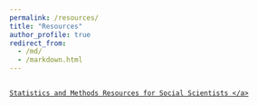 ```yaml
---
permalink: /resources/
title: "Resources"
author_profile: true
redirect_from: 
  - /md/
  - /markdown.html
---
```


## <a href="https://ciskiwitch.github.io/methods">
    Statistics and Methods Resources for Social Scientists </a>
